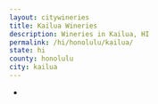 ```yaml
---
layout: citywineries
title: Kailua Wineries
description: Wineries in Kailua, HI
permalink: /hi/honolulu/kailua/
state: hi
county: honolulu
city: kailua
---
```

-
